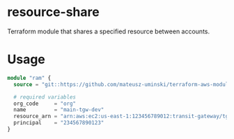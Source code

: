 # resource-share

Terraform module that shares a specified resource between accounts.


# Usage
```terraform
module "ram" {
  source = "git::https://github.com/mateusz-uminski/terraform-aws-modules//resource-share?ref=main"

  # required variables
  org_code     = "org"
  name         = "main-tgw-dev"
  resource_arn = "arn:aws:ec2:us-east-1:123456789012:transit-gateway/tgw-12345678901234567"
  principal    = "234567890123"
}
```
